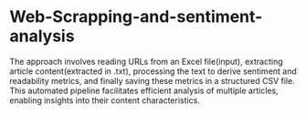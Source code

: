# Web-Scrapping-and-sentiment-analysis

The approach involves reading URLs from an Excel file(input), extracting article content(extracted in .txt), processing the text to derive sentiment and readability metrics, and finally saving these metrics in a structured CSV file. This automated pipeline facilitates efficient analysis of multiple articles, enabling insights into their content characteristics.
